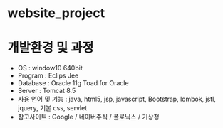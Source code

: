 # website_project

# 개발환경 및 과정
- OS : window10 640bit
- Program : Eclips Jee
- Database : Oracle 11g Toad for Oracle
- Server : Tomcat 8.5
- 사용 언어 및 기능 : java, html5, jsp, javascript, Bootstrap, lombok, jstl, jquery, 기본 css, servlet
- 참고사이트 : Google / 네이버주식 / 폴로닉스 / 기상청
